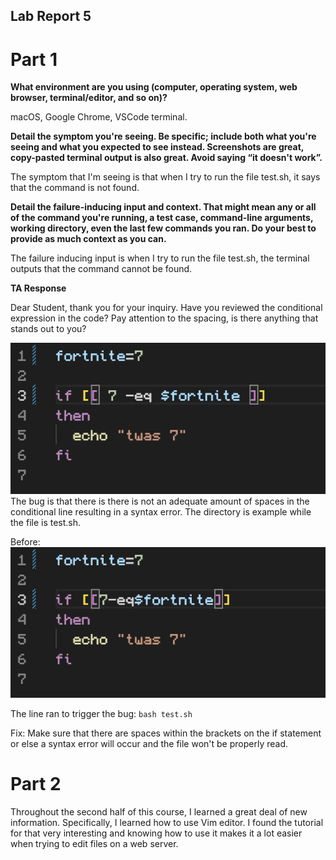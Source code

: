 ## Lab Report 5

# Part 1

**What environment are you using (computer, operating system, web browser, terminal/editor, and so on)?**

macOS, Google Chrome, VSCode terminal.

**Detail the symptom you're seeing. Be specific; include both what you're seeing and what you expected to see instead. Screenshots are great, copy-pasted terminal output is also great. Avoid saying “it doesn't work”.**

The symptom that I'm seeing is that when I try to run the file test.sh, it says that the command is not found.

**Detail the failure-inducing input and context. That might mean any or all of the command you're running, a test case, command-line arguments, working directory, even the last few commands you ran. Do your best to provide as much context as you can.**

The failure inducing input is when I try to run the file test.sh, the terminal outputs that the command cannot be found.

**TA Response**

Dear Student, thank you for your inquiry. Have you reviewed the conditional expression in the code? Pay attention to the spacing, is there anything that stands out to you?

![Image](response.png)
The bug is that there is there is not an adequate amount of spaces in the conditional line resulting in a syntax error.
The directory is example while the file is test.sh.

Before: ![Image](before.png)

The line ran to trigger the bug: `bash test.sh`

Fix: Make sure that there are spaces within the brackets on the if statement or else a syntax error will occur and the file won't be properly read.

# Part 2

Throughout the second half of this course, I learned a great deal of new information. Specifically, I learned how to use Vim editor. I found the tutorial for that very interesting and knowing how to use it makes it a lot easier when trying to edit files on a web server. 




